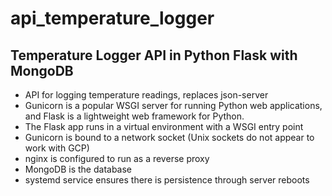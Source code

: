 # api_temperature_logger
## Temperature Logger API in Python Flask with MongoDB

- API for logging temperature readings, replaces json-server
- Gunicorn is a popular WSGI server for running Python web applications, and Flask is a lightweight web framework for Python. 
- The Flask app runs in a virtual environment with a WSGI entry point
- Gunicorn is bound to a network socket (Unix sockets do not appear to work with GCP)
- nginx is configured to run as a reverse proxy
- MongoDB is the database
- systemd service ensures there is persistence through server reboots